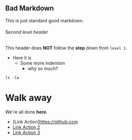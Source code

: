 ## Bad Markdown

This is just standard good markdown.

###### Second level header

This header does **NOT** follow the __step__ down from `level 1`.

- Here it *is*
  - Some more indention
      - why so much?

```
ls -la
```

# Walk away

We're all done **here**.
- [Link Action]https://github.com
- [Link Action 2](#wesh)
- [Link Action 3](http://www.glouglouglglsdgdfgfdgsfgdfgdf.com)